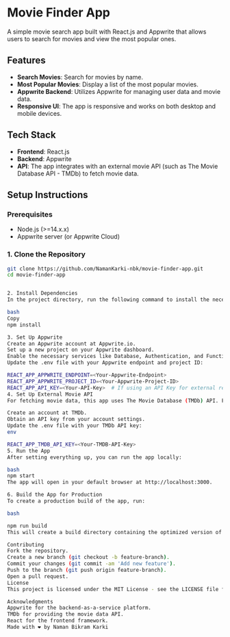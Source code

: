 # Movie Finder App

A simple movie search app built with React.js and Appwrite that allows users to search for movies and view the most popular ones.

## Features

- **Search Movies**: Search for movies by name.
- **Most Popular Movies**: Display a list of the most popular movies.
- **Appwrite Backend**: Utilizes Appwrite for managing user data and movie data.
- **Responsive UI**: The app is responsive and works on both desktop and mobile devices.

## Tech Stack

- **Frontend**: React.js
- **Backend**: Appwrite
- **API**: The app integrates with an external movie API (such as The Movie Database API - TMDb) to fetch movie data.

## Setup Instructions

### Prerequisites

- Node.js (>=14.x.x)
- Appwrite server (or Appwrite Cloud)

### 1. Clone the Repository

```bash
git clone https://github.com/NamanKarki-nbk/movie-finder-app.git
cd movie-finder-app


2. Install Dependencies
In the project directory, run the following command to install the necessary dependencies:

bash
Copy
npm install

3. Set Up Appwrite
Create an Appwrite account at Appwrite.io.
Set up a new project on your Appwrite dashboard.
Enable the necessary services like Database, Authentication, and Functions if needed.
Update the .env file with your Appwrite endpoint and project ID:

REACT_APP_APPWRITE_ENDPOINT=<Your-Appwrite-Endpoint>
REACT_APP_APPWRITE_PROJECT_ID=<Your-Appwrite-Project-ID>
REACT_APP_API_KEY=<Your-API-Key>  # If using an API Key for external requests
4. Set Up External Movie API
For fetching movie data, this app uses The Movie Database (TMDb) API. Follow these steps to set it up:

Create an account at TMDb.
Obtain an API key from your account settings.
Update the .env file with your TMDb API key:
env

REACT_APP_TMDB_API_KEY=<Your-TMDB-API-Key>
5. Run the App
After setting everything up, you can run the app locally:

bash
npm start
The app will open in your default browser at http://localhost:3000.

6. Build the App for Production
To create a production build of the app, run:

bash

npm run build
This will create a build directory containing the optimized version of your app.

Contributing
Fork the repository.
Create a new branch (git checkout -b feature-branch).
Commit your changes (git commit -am 'Add new feature').
Push to the branch (git push origin feature-branch).
Open a pull request.
License
This project is licensed under the MIT License - see the LICENSE file for details.

Acknowledgments
Appwrite for the backend-as-a-service platform.
TMDb for providing the movie data API.
React for the frontend framework.
Made with ❤️ by Naman Bikram Karki


```
